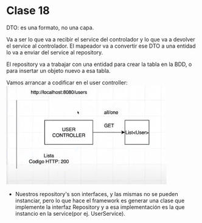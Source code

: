 # Clase 18

DTO: es una formato, no una capa. 

Va a ser lo que va a recibir el service del controlador y lo que va a devolver el service al controlador. 
El mapeador va a convertir ese DTO a una entidad lo va a enviar del service al repository.

El repository va a trabajar con una entidad para crear la tabla en la BDD, o para insertar un objeto nuevo a esa tabla.

Vamos arrancar a codificar en el user controller:
![](imagenes/userC.png)

* Nuestros repository's son interfaces, y las mismas no se pueden instanciar, pero lo que hace el framework es generar
una clase que implemente la interfaz Repository y a esa implementación es la que instancio en la service(por ej. UserService).

